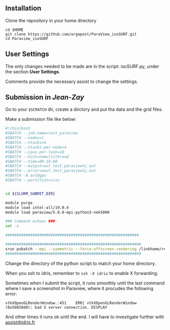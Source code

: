 ## Installation

Clone the repository in your home directory

```console
cd $HOME
git clone https://github.com/argapost/ParaView_isoSURF.git
cd Paraview_isoSURF
```

## User Settings

The only changes needed to be made are in the script: isoSURF.py, under the section **User Settings**.

Comments provide the necessary assist to change the settings.

## Submission in _Jean-Zay_

Go to your `$SCRATCH` dir, create a dirctory and put tha data and the grid files.

Make a submission file like below:

```bash
#!/bin/bash
#SBATCH --job-name=test_paraview
#SBATCH --nodes=1
#SBATCH --ntasks=4
#SBATCH --ntasks-per-node=4
#SBATCH --cpus-per-task=10
#SBATCH --hint=nomultithread
#SBATCH --time=00:10:00
#SBATCH --output=out_test_paraview%j.out
#SBATCH --error=eout_test_paraview%j.out
#SBATCH -A avl@gpu
#SBATCH --partition=visu


cd ${SLURM_SUBMIT_DIR}

module purge
module load intel-all/19.0.4
module load paraview/5.8.0-mpi-python3-nek5000

### Command echoes ###
set -x

###########################################################  

############################################################
srun pvbatch --mpi --symmetric --force-offscreen-rendering /linkhome/rech/genlfl01/username/path/to/folder/Paraview_isoSURF/isoSURF.py
############################################################ 

```
Change the directory of the python script to match your home directory.

When you ssh to idris, remember to ```ssh -X idris``` to enable X forwarding.

Sometimes when I submit the script, it runs smoothly until the last command where I save a screenshot in Paraview, where it procudes the following error:
```
vtkXOpenGLRenderWindow.:451    ERR| vtkXOpenGLRenderWindow (0x50858d0): bad X server connection. DISPLAY
```

And other times it runs ok until the end. I will have to investigate further with assist@idris.fr



